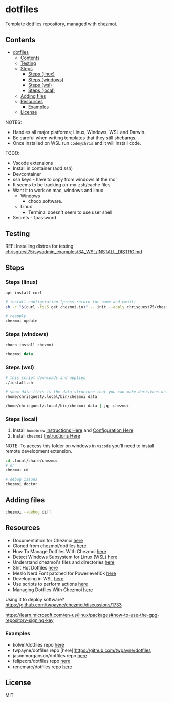 # dotfiles

Template dotfiles repository, managed with [chezmoi](https://chezmoi.io/).

## Contents

- [dotfiles](#dotfiles)
  - [Contents](#contents)
  - [Testing](#testing)
  - [Steps](#steps)
    - [Steps (linux)](#steps-linux)
    - [Steps (windows)](#steps-windows)
    - [Steps (wsl)](#steps-wsl)
    - [Steps (local)](#steps-local)
  - [Adding files](#adding-files)
  - [Resources](#resources)
    - [Examples](#examples)
  - [License](#license)

NOTES:

* Handles all major platforms; Linux, Windows, WSL and Darwin.
* Be careful when writing templates that they still shebangs.  
* Once installed on WSL run `code@chris` and it will install code.  

TODO:

* Vscode extensions
* Install in container (add ssh)
* Devcontainer
* ssh keys - have to copy from windows at the mo'
* It seems to be tracking oh-my-zsh/cache files
* Want it to work on mac, windows and linux
  * Windows
    * choco software.
  * Linux
    * Terminal doesn't seem to use user shell
* Secrets - 1password

## Testing

REF: Installing distros for testing [chrisguest75/sysadmin_examples/34_WSL/INSTALL_DISTRO.md](https://github.com/chrisguest75/sysadmin_examples/blob/master/34_WSL/INSTALL_DISTRO.md)  

## Steps

### Steps (linux)

```sh
apt install curl

# install configuration (press return for name and email)
sh -c "$(curl -fsLS get.chezmoi.io)" -- init --apply chrisguest75/chezmoi_dotfiles

# reapply
chezmoi update
```

### Steps (windows)

```powershell
choco install chezmoi

chezmoi data
```

### Steps (wsl)

```sh
# this script downloads and applies
./install.sh

# show data (this is the data structure that you can make decisions on)
/home/chrisguest/.local/bin/chezmoi data

/home/chrisguest/.local/bin/chezmoi data | jq .chezmoi
```

### Steps (local)

1) Install `homebrew` [Instructions Here](https://brew.sh/
) and [Configuration Here](https://docs.brew.sh/Homebrew-on-Linux)  
1) Install `chezmoi` [Instructions Here](https://www.chezmoi.io/install/)  

NOTE: To access this folder on windows in `vscode` you'll need to install remote development extension.  

```sh
cd .local/share/chezmoi
# or
chezmoi cd

# debug issues
chezmoi doctor
```

## Adding files

```sh
chezmoi --debug diff
```

## Resources

* Documentation for Chezmoi [here](https://www.chezmoi.io/)  
* Cloned from chezmoi/dotfiles [here](https://github.com/chezmoi/dotfiles)
* How To Manage Dotfiles With Chezmoi [here](https://jerrynsh.com/how-to-manage-dotfiles-with-chezmoi/)
* Detect Windows Subsystem for Linux (WSL) [here](https://www.chezmoi.io/user-guide/machines/windows/)
* Understand chezmoi's files and directories [here](https://www.chezmoi.io/user-guide/setup/#understand-chezmois-files-and-directories)
* Shit Hot Dotfiles [here](https://kolv.in/posts/dotfile-managment)
* Meslo Nerd Font patched for Powerlevel10k [here](https://github.com/romkatv/powerlevel10k#meslo-nerd-font-patched-for-powerlevel10k)
* Developing in WSL [here](https://code.visualstudio.com/docs/remote/wsl)
* Use scripts to perform actions [here](https://www.chezmoi.io/user-guide/use-scripts-to-perform-actions/) 
* Managing Dotfiles With Chezmoi [here](https://budimanjojo.com/2021/12/13/managing-dotfiles-with-chezmoi/)

Using it to deploy software?
https://github.com/twpayne/chezmoi/discussions/1733

https://learn.microsoft.com/en-us/linux/packages#how-to-use-the-gpg-repository-signing-key


### Examples

* kolvin/dotfiles repo [here](https://github.com/kolvin/dotfiles)  
* twpayne/dotfiles repo [here](https://github.com/twpayne/dotfiles
* jasonmorganson/dotfiles repo [here](https://github.com/jasonmorganson/dotfiles)
* felipecrs/dotfiles repo [here](https://github.com/felipecrs/dotfiles)
* renemarc/dotfiles repo [here](https://github.com/renemarc/dotfiles)

## License

MIT
